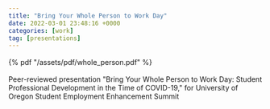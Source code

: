 ```yaml
---
title: "Bring Your Whole Person to Work Day"
date: 2022-03-01 23:48:16 +0000
categories: [work]
tag: [presentations]
---
```

<div style="margin-top: 1.2em;"></div>
{% pdf "/assets/pdf/whole_person.pdf" %}
<div style="margin-bottom: 1.2em;"></div>

Peer-reviewed presentation "Bring Your Whole Person to Work Day: Student Professional Development in the Time of COVID-19," for University of Oregon Student Employment Enhancement Summit</p>

